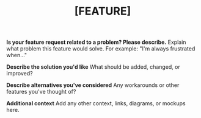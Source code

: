 ﻿---
name: Feature Request
about: Suggest a new feature or improvement
title: "[FEATURE] "
labels: enhancement
assignees: ''
---

**Is your feature request related to a problem? Please describe.**
Explain what problem this feature would solve. For example: "I'm always frustrated when..."

**Describe the solution you'd like**
What should be added, changed, or improved?

**Describe alternatives you've considered**
Any workarounds or other features you've thought of?

**Additional context**
Add any other context, links, diagrams, or mockups here.
